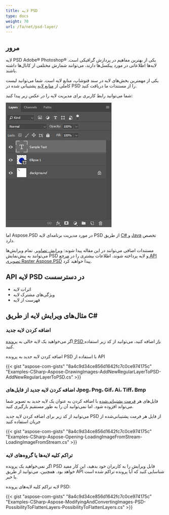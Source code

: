 ```yaml
---
title: لایه PSD
type: docs
weight: 70
url: /fa/net/psd-layer/
---
```


## **مرور**
لایه PSD Adobe® Photoshop® یکی از بهترین مفاهیم در پردازش گرافیکی است. لایه‌ها اطلاعاتی در مورد پیکسل‌ها دارند، می‌توانند شمارش مختلفی از کانال‌ها داشته باشند.

یکی از مهمترین بخش‌های لایه در سند فتوشاپ، منابع لایه است. شما می‌توانید لیست کاملی از [منابع لایه](psd/fa/net/list-of-psd-layer-resources/) پشتیبانی شده در PSD را از مستندات ما دریافت کنید.

شما می‌توانید رابط کاربری برای مدیریت لایه را در عکس زیر پیدا کنید:

![todo:image_alt_text](psd-layer_1.png)

اما Aspose.PSD در مورد مدیریت برنامه‌ای لایه PSD از طریق [C# ](psd/fa/net/home/) و [Java](https://docs.aspose.com/display/psdjava/Aspose.PSD+for+Java+Home) تخصص دارد.

مستندات اضافی می‌توانند در این مقاله پیدا شوند: [ویرایش تصاویر](psd/fa/net/manipulating-images-html/). تمام ویرایش‌ها می‌توانند به پیش‌نمایش PSD و لایه پرداخته شوند، اطلاعات بیشتری را در [مرجع API تصویری Raster Aspose.PSD](https://reference.aspose.com/psd/net/aspose.psd/rasterimage) پیدا خواهید کرد.
## **API لایه PSD در دسترسست**
- اثرات لایه
- ویژگی‌های مشترک لایه
- فهرست از لایه
## **مثال‌های ویرایش لایه از طریق C#**
### **اضافه کردن لایه جدید**
اگر می‌خواهید یک لایه خالی به [پرونده PSD باز](psd/fa/net/psd-file/) اضافه کنید، می‌توانید از کد زیر استفاده کنید.

اضافه کردن لایه جدید به پرونده PSD با استفاده از API

{{< gist "aspose-com-gists" "8a4c9d34ce856d1642fc7c0ce974175c" "Examples-CSharp-Aspose-DrawingImages-AddNewRegularLayerToPSD-AddNewRegularLayerToPSD.cs" >}}
### **اضافه کردن لایه جدید از فایل‌های Jpeg، Png، Gif، Ai، Tiff، Bmp**
فایل‌های هر [فرمت پشتیبانی‌شده](psd/fa/net/supported-file-formats/) با اضافه کردن به عنوان یک لایه جدید به تصویر شما می‌تواند افزوده شود. اما نمی‌توانید آن را به طور مستقیم بارگیری کنید.

می‌توانید از کد زیر برای اضافه کردن لایه جدید PSD از فایل هر فرمت پشتیبانی‌شده از جریان استفاده کنید

{{< gist "aspose-com-gists" "8a4c9d34ce856d1642fc7c0ce974175c" "Examples-CSharp-Aspose-Opening-LoadingImageFromStream-LoadingImageFromStream.cs" >}}
### **تراکم کلیه لایه‌ها یا گروه‌های لایه**
اگر نمی‌خواهید یک پرونده PSD قابل ویرایش را به کاربران خود بدهید، این کار مفید خواهد بود. همچنین، می‌توانید از طریق API شناسایی کنید که آیا پرونده تراکم شده است یا خیر.

لایه تراکم کلیه لایه‌های پرونده PSD:

{{< gist "aspose-com-gists" "8a4c9d34ce856d1642fc7c0ce974175c" "Examples-CSharp-Aspose-ModifyingAndConvertingImages-PSD-PossibilityToFlattenLayers-PossibilityToFlattenLayers.cs" >}}
